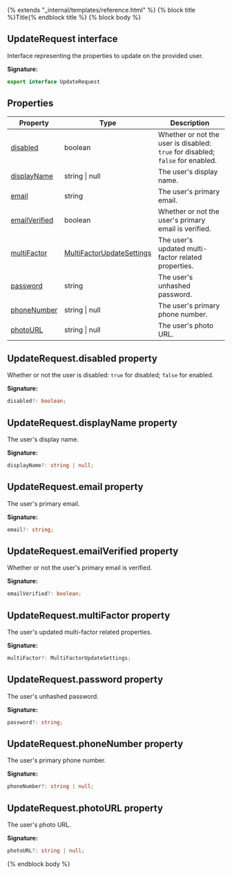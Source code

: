 {% extends "_internal/templates/reference.html" %}
{% block title %}Title{% endblock title %}
{% block body %}

## UpdateRequest interface

Interface representing the properties to update on the provided user.

<b>Signature:</b>

```typescript
export interface UpdateRequest 
```

## Properties

|  Property | Type | Description |
|  --- | --- | --- |
|  [disabled](./firebase-admin_auth.updaterequest.md#updaterequestdisabled_property) | boolean | Whether or not the user is disabled: <code>true</code> for disabled; <code>false</code> for enabled. |
|  [displayName](./firebase-admin_auth.updaterequest.md#updaterequestdisplayname_property) | string \| null | The user's display name. |
|  [email](./firebase-admin_auth.updaterequest.md#updaterequestemail_property) | string | The user's primary email. |
|  [emailVerified](./firebase-admin_auth.updaterequest.md#updaterequestemailverified_property) | boolean | Whether or not the user's primary email is verified. |
|  [multiFactor](./firebase-admin_auth.updaterequest.md#updaterequestmultifactor_property) | [MultiFactorUpdateSettings](./firebase-admin_.multifactorupdatesettings.md#multifactorupdatesettings_interface) | The user's updated multi-factor related properties. |
|  [password](./firebase-admin_auth.updaterequest.md#updaterequestpassword_property) | string | The user's unhashed password. |
|  [phoneNumber](./firebase-admin_auth.updaterequest.md#updaterequestphonenumber_property) | string \| null | The user's primary phone number. |
|  [photoURL](./firebase-admin_auth.updaterequest.md#updaterequestphotourl_property) | string \| null | The user's photo URL. |

## UpdateRequest.disabled property

Whether or not the user is disabled: `true` for disabled; `false` for enabled.

<b>Signature:</b>

```typescript
disabled?: boolean;
```

## UpdateRequest.displayName property

The user's display name.

<b>Signature:</b>

```typescript
displayName?: string | null;
```

## UpdateRequest.email property

The user's primary email.

<b>Signature:</b>

```typescript
email?: string;
```

## UpdateRequest.emailVerified property

Whether or not the user's primary email is verified.

<b>Signature:</b>

```typescript
emailVerified?: boolean;
```

## UpdateRequest.multiFactor property

The user's updated multi-factor related properties.

<b>Signature:</b>

```typescript
multiFactor?: MultiFactorUpdateSettings;
```

## UpdateRequest.password property

The user's unhashed password.

<b>Signature:</b>

```typescript
password?: string;
```

## UpdateRequest.phoneNumber property

The user's primary phone number.

<b>Signature:</b>

```typescript
phoneNumber?: string | null;
```

## UpdateRequest.photoURL property

The user's photo URL.

<b>Signature:</b>

```typescript
photoURL?: string | null;
```
{% endblock body %}
